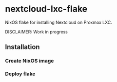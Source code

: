 # nextcloud-lxc-flake
NixOS flake for installing Nextcloud on Proxmox LXC.

DISCLAIMER: Work in progress

## Installation
### Create NixOS image
### Deploy flake
